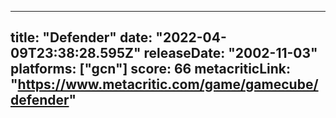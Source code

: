 
---
title: "Defender"
date: "2022-04-09T23:38:28.595Z"
releaseDate: "2002-11-03"
platforms: ["gcn"]
score: 66
metacriticLink: "https://www.metacritic.com/game/gamecube/defender"
---
